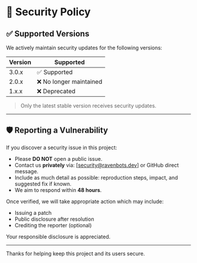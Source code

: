 # 🔐 Security Policy

## ✅ Supported Versions

We actively maintain security updates for the following versions:

| Version | Supported          |
| ------- | ------------------ |
| 3.0.x   | ✅ Supported        |
| 2.0.x   | ❌ No longer maintained |
| 1.x.x   | ❌ Deprecated        |

> Only the latest stable version receives security updates.

---

## 🛡 Reporting a Vulnerability

If you discover a security issue in this project:

- Please **DO NOT** open a public issue.
- Contact us **privately** via: [security@ravenbots.dev] or GitHub direct message.
- Include as much detail as possible: reproduction steps, impact, and suggested fix if known.
- We aim to respond within **48 hours**.

Once verified, we will take appropriate action which may include:
- Issuing a patch
- Public disclosure after resolution
- Crediting the reporter (optional)

Your responsible disclosure is appreciated.

---

Thanks for helping keep this project and its users secure.
